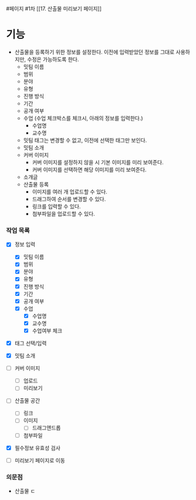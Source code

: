 #페이지 #1차 
[[17. 산출물 미리보기 페이지]]
# 기능
* 산출물을 등록하기 위한 정보를 설정한다. 이전에 입력받았던 정보를 그대로 사용하지만, 수정은 가능하도록 한다.
	* 밋팀 이름
	* 범위
	* 분야
	* 유형
	* 진행 방식
	* 기간
	* 공개 여부
	* 수업 (수업 체크박스를 체크시, 아래의 정보를 입력한다.)
		* 수업명
		* 교수명
	* 밋팀 태그는 변경할 수 없고, 이전에 선택한 태그만 보인다.
	* 밋팀 소개
	* 커버 이미지
		* 커버 이미지를 설정하지 않을 시 기본 이미지를 미리 보여준다.
		* 커버 이미지를 선택하면 해당 이미지를 미리 보여준다.
	* 소개글 
	* 산출물 등록
		* 이미지를 여러 개 업로드할 수 있다.
		* 드래그하여 순서를 변경할 수 있다.
		* 링크를 입력할 수 있다.
		* 첨부파일을 업로드할 수 있다.

### 작업 목록
* [x] 정보 입력
	* [x] 밋팀 이름
	* [x] 범위
	* [x] 분야
	* [x] 유형
	* [x] 진행 방식
	* [x] 기간
	* [x] 공개 여부
	* [x] 수업
		* [x] 수업명
		* [x] 교수명
		* [x] 수업여부 체크
* [x] 태그 선택/입력
* [x] 밋팀 소개
* [ ] 커버 이미지
	* [ ] 업로드
	* [ ] 미리보기
* [ ] 산출물 공간
	* [ ] 링크
	* [ ] 이미지
		* [ ] 드래그앤드롭
	* [ ] 첨부파일
* [x] 필수정보 유효성 검사
* [ ] 미리보기 페이지로 이동


### 의문점
* 산출물 ㄷ